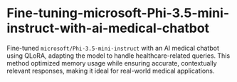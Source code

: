 # Fine-tuning-microsoft-Phi-3.5-mini-instruct-with-ai-medical-chatbot
Fine-tuned `microsoft/Phi-3.5-mini-instruct` with an AI medical chatbot using QLoRA, adapting the model to handle healthcare-related queries. This method optimized memory usage while ensuring accurate, contextually relevant responses, making it ideal for real-world medical applications.
